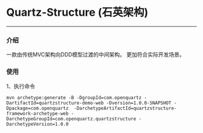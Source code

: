 # Quartz-Structure (石英架构) 

-----

### 介绍

一款由传统MVC架构向DDD模型过渡的中间架构。 更加符合实际开发场景。

### 使用

1、执行命令

```shell
mvn archetype:generate -B -DgroupId=com.openquartz -DartifactId=quartzstructure-demo-web -Dversion=1.0.0-SNAPSHOT -Dpackage=com.openquartz  -DarchetypeArtifactId=quartzstructure-framework-archetype-web -DarchetypeGroupId=com.openquartz.quartzstructure -DarchetypeVersion=1.0.0
```